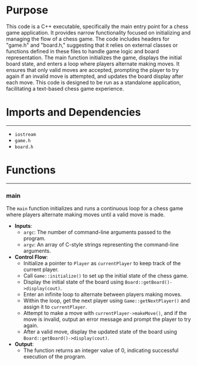 # Purpose
This code is a C++ executable, specifically the main entry point for a chess game application. It provides narrow functionality focused on initializing and managing the flow of a chess game. The code includes headers for "game.h" and "board.h," suggesting that it relies on external classes or functions defined in these files to handle game logic and board representation. The main function initializes the game, displays the initial board state, and enters a loop where players alternate making moves. It ensures that only valid moves are accepted, prompting the player to try again if an invalid move is attempted, and updates the board display after each move. This code is designed to be run as a standalone application, facilitating a text-based chess game experience.
# Imports and Dependencies

---
- `iostream`
- `game.h`
- `board.h`


# Functions

---
### main<!-- {{#callable:main}} -->
The `main` function initializes and runs a continuous loop for a chess game where players alternate making moves until a valid move is made.
- **Inputs**:
    - `argc`: The number of command-line arguments passed to the program.
    - `argv`: An array of C-style strings representing the command-line arguments.
- **Control Flow**:
    - Initialize a pointer to `Player` as `currentPlayer` to keep track of the current player.
    - Call `Game::initialize()` to set up the initial state of the chess game.
    - Display the initial state of the board using `Board::getBoard()->display(cout)`.
    - Enter an infinite loop to alternate between players making moves.
    - Within the loop, get the next player using `Game::getNextPlayer()` and assign it to `currentPlayer`.
    - Attempt to make a move with `currentPlayer->makeMove()`, and if the move is invalid, output an error message and prompt the player to try again.
    - After a valid move, display the updated state of the board using `Board::getBoard()->display(cout)`.
- **Output**:
    - The function returns an integer value of 0, indicating successful execution of the program.



